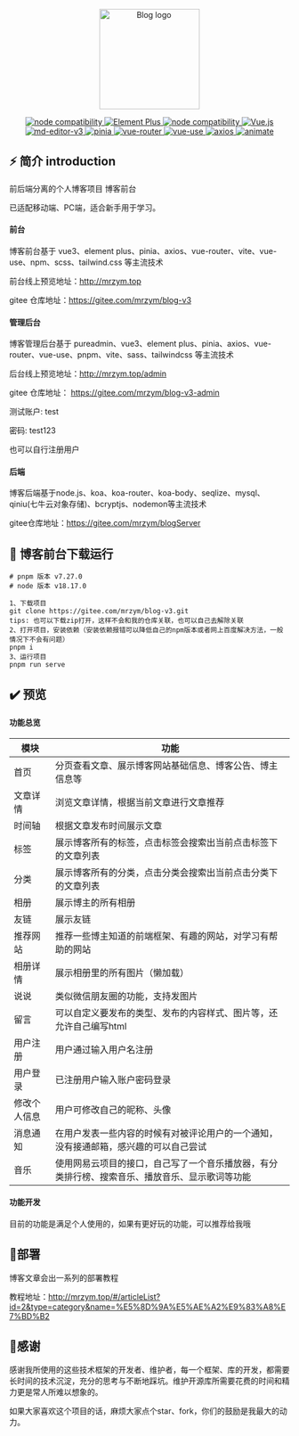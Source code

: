 <p align="center">
  <a href="http://39.108.51.116:443/#/" target="_blank" rel="noopener noreferrer">
    <img width="180" src="https://img.shields.io/badge/%E5%B0%8F%E5%BC%A0%E7%9A%84%E5%8D%9A%E5%AE%A2-v1.0.0-lightgrey" alt="Blog logo">
  </a>
</p>

<p align="center">
  <a href="https://nodejs.org/en/about/releases/">
    <img src="https://img.shields.io/badge/node-v18.17.0-green" alt="node compatibility">
  </a>
  <a href="https://element-plus.gitee.io/zh-CN/">
    <img src="https://img.shields.io/badge/ElementPlus-v2.2.17-blue" alt="Element Plus">
  </a>
  <a href="https://nodejs.org/en/about/releases/">
    <img src="https://img.shields.io/badge/vite-4.4.0-purple" alt="node compatibility">
  </a>
  <a href="https://cn.vuejs.org/">
    <img src="https://img.shields.io/badge/Vue-v3.3.4-brightgreen" alt="Vue.js">
  </a>
  <a href="https://imzbf.github.io/md-editor-v3/docs#%F0%9F%A7%B1%20toolbarsExclude">
    <img src="https://img.shields.io/badge/md--editor--v3-v2.7.2-lightgrey" alt="md-editor-v3">
  </a>
  <a href="https://pinia.web3doc.top/">
    <img src="https://img.shields.io/badge/pinia-v2.0.28-yellowgreen" alt="pinia">
  </a>
  <a href="https://router.vuejs.org/zh/guide/">
    <img src="https://img.shields.io/badge/vue--router-v4.0.3-green" alt="vue-router">
  </a>
  <a href="https://vueuse.org/">
    <img src="https://img.shields.io/badge/vueuse-v%5E9.10.0-red" alt="vue-use">
  </a>
  <a href="https://www.axios-http.cn/docs/intro">
    <img src="https://img.shields.io/badge/axios-v%5E1.2.0-blueviolet" alt="axios">
  </a>
  <a href="https://www.dowebok.com/demo/2014/98/">
    <img src="https://img.shields.io/badge/animate-v%5E4.1.1-orange" alt="animate">
  </a>
</p>

## ⚡ 简介 introduction

前后端分离的个人博客项目 博客前台

已适配移动端、PC端，适合新手用于学习。

#### 前台

博客前台基于 vue3、element plus、pinia、axios、vue-router、vite、vue-use、npm、scss、tailwind.css 等主流技术

前台线上预览地址：<http://mrzym.top>

gitee 仓库地址：<https://gitee.com/mrzym/blog-v3>

#### 管理后台

博客管理后台基于 pureadmin、vue3、element plus、pinia、axios、vue-router、vue-use、pnpm、vite、sass、tailwindcss 等主流技术

后台线上预览地址：<http://mrzym.top/admin>

gitee 仓库地址： <https://gitee.com/mrzym/blog-v3-admin>

测试账户: test

密码: test123

也可以自行注册用户

#### 后端

博客后端基于node.js、koa、koa-router、koa-body、seqlize、mysql、qiniu(七牛云对象存储)、bcryptjs、nodemon等主流技术

gitee仓库地址：<https://gitee.com/mrzym/blogServer>

## 🚀 博客前台下载运行

```git
# pnpm 版本 v7.27.0
# node 版本 v18.17.0

1、下载项目
git clone https://gitee.com/mrzym/blog-v3.git
tips: 也可以下载zip打开，这样不会和我的仓库关联，也可以自己去解除关联
2、打开项目，安装依赖（安装依赖报错可以降低自己的npm版本或者网上百度解决方法，一般情况下不会有问题）
pnpm i
3、运行项目
pnpm run serve
```

## ✔️ 预览

#### 功能总览

| 模块         | 功能                                                                                           |
| ------------ | ---------------------------------------------------------------------------------------------- |
| 首页         | 分页查看文章、展示博客网站基础信息、博客公告、博主信息等                                       |
| 文章详情     | 浏览文章详情，根据当前文章进行文章推荐                                                         |
| 时间轴       | 根据文章发布时间展示文章                                                                       |
| 标签         | 展示博客所有的标签，点击标签会搜索出当前点击标签下的文章列表                                   |
| 分类         | 展示博客所有的分类，点击分类会搜索出当前点击分类下的文章列表                                   |
| 相册         | 展示博主的所有相册                                                                             |
| 友链         | 展示友链                                                                                       |
| 推荐网站     | 推荐一些博主知道的前端框架、有趣的网站，对学习有帮助的网站                                     |
| 相册详情     | 展示相册里的所有图片（懒加载）                                                                 |
| 说说         | 类似微信朋友圈的功能，支持发图片                                                               |
| 留言         | 可以自定义要发布的类型、发布的内容样式、图片等，还允许自己编写html                             |
| 用户注册     | 用户通过输入用户名注册                                                                         |
| 用户登录     | 已注册用户输入账户密码登录                                                                     |
| 修改个人信息 | 用户可修改自己的昵称、头像                                                                     |
| 消息通知     | 在用户发表一些内容的时候有对被评论用户的一个通知，没有接通邮箱，感兴趣的可以自己尝试           |
| 音乐         | 使用网易云项目的接口，自己写了一个音乐播放器，有分类排行榜、搜索音乐、播放音乐、显示歌词等功能 |

#### 功能开发

目前的功能是满足个人使用的，如果有更好玩的功能，可以推荐给我哦

## 🌈部署

博客文章会出一系列的部署教程

教程地址：<http://mrzym.top/#/articleList?id=2&type=category&name=%E5%8D%9A%E5%AE%A2%E9%83%A8%E7%BD%B2>

## 🥰感谢

感谢我所使用的这些技术框架的开发者、维护者，每一个框架、库的开发，都需要长时间的技术沉淀，充分的思考与不断地踩坑。维护开源库所需要花费的时间和精力更是常人所难以想象的。

如果大家喜欢这个项目的话，麻烦大家点个star、fork，你们的鼓励是我最大的动力。

